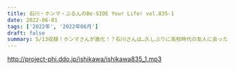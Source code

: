 ```yaml
---
title: 石川・ホンマ・ぶるんのBe-SIDE Your Life! vol.835-1
date: 2022-06-01
tags: ['2022年', '2022年06月']
draft: false
summary: 5/13収録！ホンマさんが進化！？石川さんは…久しぶりに高校時代の友人に会ったそうで…
---
```


http://project-phi.ddo.jp/ishikawa/ishikawa835_1.mp3
